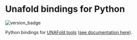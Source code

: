# Unafold bindings for Python

![version_badge](https://s3.eu-central-1.amazonaws.com/pypi.covidgenomics.com/__public__/unafold-python/badge_version.svg)

Python bindings for [UNAFold tools](https://github.com/rcallahan/UNAFold/tree/master/src) ([see documentation here](http://www.unafold.org/Dinamelt/unafold-man-pages/unafold-man-pages.php)).
